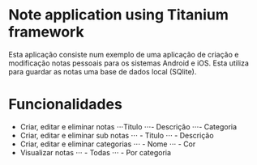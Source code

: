 # Note application using Titanium framework

Esta aplicação consiste num exemplo de uma aplicação de criação e modificação notas pessoais para os sistemas Android e iOS. Esta utiliza para guardar as notas uma base de dados local (SQlite).

# Funcionalidades
- Criar, editar e eliminar notas 
⋅⋅⋅Titulo
⋅⋅⋅- Descrição
⋅⋅⋅- Categoria
- Criar, editar e eliminar sub notas
⋅⋅⋅ - Titulo
⋅⋅⋅ - Descrição
- Criar, editar e eliminar categorias
⋅⋅⋅ - Nome
⋅⋅⋅ - Cor
- Visualizar notas
⋅⋅⋅ - Todas
⋅⋅⋅ - Por categoria
